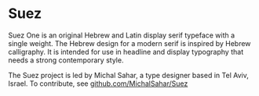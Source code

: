 # Suez

Suez One is an original Hebrew and Latin display serif typeface with a single weight. 
The Hebrew design for a modern serif is inspired by Hebrew calligraphy. 
It is intended for use in headline and display typography that needs a strong contemporary style.

The Suez project is led by Michal Sahar, a type designer based in Tel Aviv, Israel. 
To contribute, see [github.com/MichalSahar/Suez](https://github.com/MichalSahar/Suez)
